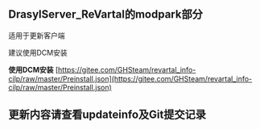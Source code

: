 ## DrasylServer_ReVartal的modpark部分

适用于更新客户端 

建议使用DCM安装 

 **使用DCM安装** 
[https://gitee.com/GHSteam/revartal_info-cilp/raw/master/Preinstall.json](https://gitee.com/GHSteam/revartal_info-cilp/raw/master/Preinstall.json)



## 更新内容请查看updateinfo及Git提交记录

